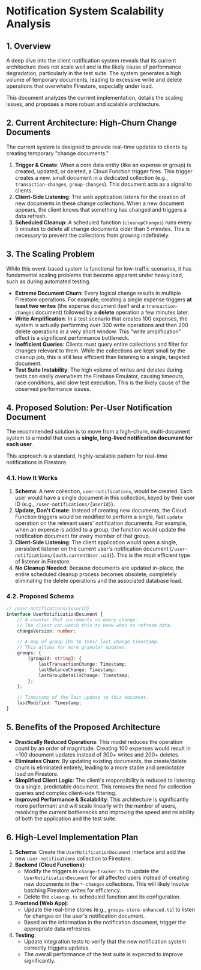 # Notification System Scalability Analysis

## 1. Overview

A deep dive into the client notification system reveals that its current architecture does not scale well and is the likely cause of performance degradation, particularly in the test suite. The system generates a high volume of temporary documents, leading to excessive write and delete operations that overwhelm Firestore, especially under load.

This document analyzes the current implementation, details the scaling issues, and proposes a more robust and scalable architecture.

## 2. Current Architecture: High-Churn Change Documents

The current system is designed to provide real-time updates to clients by creating temporary "change documents."

1.  **Trigger & Create**: When a core data entity (like an expense or group) is created, updated, or deleted, a Cloud Function trigger fires. This trigger creates a new, small document in a dedicated collection (e.g., `transaction-changes`, `group-changes`). This document acts as a signal to clients.
2.  **Client-Side Listening**: The web application listens for the creation of new documents in these change collections. When a new document appears, the client knows that something has changed and triggers a data refresh.
3.  **Scheduled Cleanup**: A scheduled function (`cleanupChanges`) runs every 5 minutes to delete all change documents older than 5 minutes. This is necessary to prevent the collections from growing indefinitely.

## 3. The Scaling Problem

While this event-based system is functional for low-traffic scenarios, it has fundamental scaling problems that become apparent under heavy load, such as during automated testing.

*   **Extreme Document Churn**: Every logical change results in multiple Firestore operations. For example, creating a single expense triggers **at least two writes** (the expense document itself and a `transaction-changes` document) followed by a **delete** operation a few minutes later.
*   **Write Amplification**: In a test scenario that creates 100 expenses, the system is actually performing over 300 write operations and then 200 delete operations in a very short window. This "write amplification" effect is a significant performance bottleneck.
*   **Inefficient Queries**: Clients must query entire collections and filter for changes relevant to them. While the collections are kept small by the cleanup job, this is still less efficient than listening to a single, targeted document.
*   **Test Suite Instability**: The high volume of writes and deletes during tests can easily overwhelm the Firebase Emulator, causing timeouts, race conditions, and slow test execution. This is the likely cause of the observed performance issues.

## 4. Proposed Solution: Per-User Notification Document

The recommended solution is to move from a high-churn, multi-document system to a model that uses a **single, long-lived notification document for each user**.

This approach is a standard, highly-scalable pattern for real-time notifications in Firestore.

### 4.1. How It Works

1.  **Schema**: A new collection, `user-notifications`, would be created. Each user would have a single document in this collection, keyed by their user ID (e.g., `/user-notifications/{userId}`).
2.  **Update, Don't Create**: Instead of creating new documents, the Cloud Function triggers would be modified to perform a single, fast `update` operation on the relevant users' notification documents. For example, when an expense is added to a group, the function would update the notification document for every member of that group.
3.  **Client-Side Listening**: The client application would open a single, persistent listener on the current user's notification document (`/user-notifications/{auth.currentUser.uid}`). This is the most efficient type of listener in Firestore.
4.  **No Cleanup Needed**: Because documents are updated in-place, the entire scheduled cleanup process becomes obsolete, completely eliminating the delete operations and the associated database load.

### 4.2. Proposed Schema

```typescript
// /user-notifications/{userId}
interface UserNotificationDocument {
    // A counter that increments on every change.
    // The client can watch this to know when to refresh data.
    changeVersion: number;

    // A map of group IDs to their last change timestamp.
    // This allows for more granular updates.
    groups: {
        [groupId: string]: {
            lastTransactionChange: Timestamp;
            lastBalanceChange: Timestamp;
            lastGroupDetailsChange: Timestamp;
        };
    };

    // Timestamp of the last update to this document.
    lastModified: Timestamp;
}
```

## 5. Benefits of the Proposed Architecture

*   **Drastically Reduced Operations**: This model reduces the operation count by an order of magnitude. Creating 100 expenses would result in ~100 document updates instead of 300+ writes and 200+ deletes.
*   **Eliminates Churn**: By updating existing documents, the create/delete churn is eliminated entirely, leading to a more stable and predictable load on Firestore.
*   **Simplified Client Logic**: The client's responsibility is reduced to listening to a single, predictable document. This removes the need for collection queries and complex client-side filtering.
*   **Improved Performance & Scalability**: This architecture is significantly more performant and will scale linearly with the number of users, resolving the current bottlenecks and improving the speed and reliability of both the application and the test suite.

## 6. High-Level Implementation Plan

1.  **Schema**: Create the `UserNotificationDocument` interface and add the new `user-notifications` collection to Firestore.
2.  **Backend (Cloud Functions)**:
    *   Modify the triggers in `change-tracker.ts` to update the `UserNotificationDocument` for all affected users instead of creating new documents in the `*-changes` collections. This will likely involve batching Firestore writes for efficiency.
    *   Delete the `cleanup.ts` scheduled function and its configuration.
3.  **Frontend (Web App)**:
    *   Update the real-time stores (e.g., `groups-store-enhanced.ts`) to listen for changes on the user's notification document.
    *   Based on the information in the notification document, trigger the appropriate data refreshes.
4.  **Testing**:
    *   Update integration tests to verify that the new notification system correctly triggers updates.
    *   The overall performance of the test suite is expected to improve significantly.

